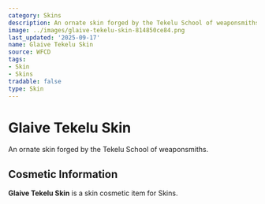 ```yaml
---
category: Skins
description: An ornate skin forged by the Tekelu School of weaponsmiths.
image: ../images/glaive-tekelu-skin-814850ce84.png
last_updated: '2025-09-17'
name: Glaive Tekelu Skin
source: WFCD
tags:
- Skin
- Skins
tradable: false
type: Skin
---
```


# Glaive Tekelu Skin

An ornate skin forged by the Tekelu School of weaponsmiths.

## Cosmetic Information

**Glaive Tekelu Skin** is a skin cosmetic item for Skins.

